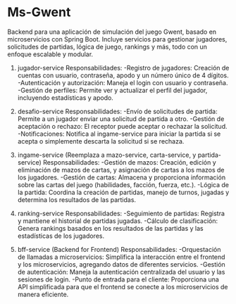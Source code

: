 # Ms-Gwent
Backend para una aplicación de simulación del juego Gwent, basado en microservicios con Spring Boot. Incluye servicios para gestionar jugadores, solicitudes de partidas, lógica de juego, rankings y más, todo con un enfoque escalable y modular.

1. jugador-service
Responsabilidades:
  -Registro de jugadores: Creación de cuentas con usuario, contraseña, apodo y un número único de 4 dígitos.
  -Autenticación y autorización: Maneja el login con usuario y contraseña.
  -Gestión de perfiles: Permite ver y actualizar el perfil del jugador, incluyendo estadísticas y apodo.

2. desafio-service
Responsabilidades:
  -Envío de solicitudes de partida: Permite a un jugador enviar una solicitud de partida a otro.
  -Gestión de aceptación o rechazo: El receptor puede aceptar o rechazar la solicitud.
  -Notificaciones: Notifica al ingame-service para iniciar la partida si se acepta o simplemente descarta la solicitud si se rechaza.

4. ingame-service (Reemplaza a mazo-service, carta-service, y partida-service)
Responsabilidades:
  -Gestión de mazos: Creación, edición y eliminación de mazos de cartas, y asignación de cartas a los mazos de los jugadores.
  -Gestión de cartas: Almacena y proporciona información sobre las cartas del juego (habilidades, facción, fuerza, etc.).
  -Lógica de la partida: Coordina la creación de partidas, manejo de turnos, jugadas y determina los resultados de las partidas.

5. ranking-service
Responsabilidades:
  -Seguimiento de partidas: Registra y mantiene el historial de partidas jugadas.
  -Cálculo de clasificación: Genera rankings basados en los resultados de las partidas y las estadísticas de los jugadores.

5. bff-service (Backend for Frontend)
Responsabilidades:
  -Orquestación de llamadas a microservicios: Simplifica la interacción entre el frontend y los microservicios, agregando datos de diferentes servicios.
  -Gestión de autenticación: Maneja la autenticación centralizada del usuario y las sesiones de login.
  -Punto de entrada para el cliente: Proporciona una API simplificada para que el frontend se conecte a los microservicios de manera eficiente.
